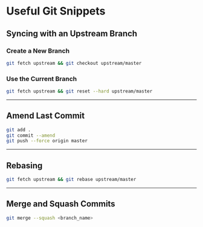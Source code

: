 # Useful Git Snippets

## Syncing with an Upstream Branch

### Create a New Branch
```bash
git fetch upstream && git checkout upstream/master
```

### Use the Current Branch
```bash
git fetch upstream && git reset --hard upstream/master
```

---

## Amend Last Commit
```bash
git add .
git commit --amend
git push --force origin master
```

---

## Rebasing
```bash
git fetch upstream && git rebase upstream/master
```

---

## Merge and Squash Commits
```bash
git merge --squash <branch_name>
```
